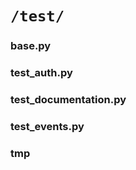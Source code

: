 # `/test/`

### base.py

### test_auth.py

### test_documentation.py

### test_events.py

### tmp
